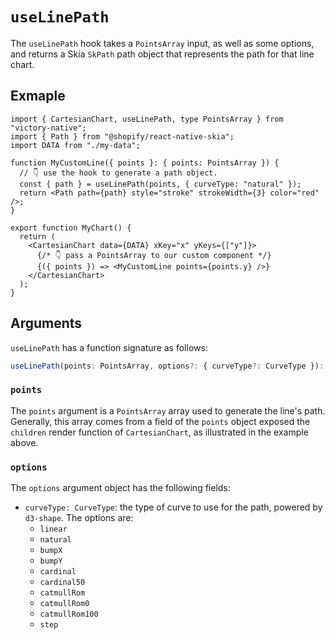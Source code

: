 # `useLinePath`

The `useLinePath` hook takes a `PointsArray` input, as well as some options, and returns a Skia `SkPath` path object that represents the path for that line chart.

## Exmaple

```tsx
import { CartesianChart, useLinePath, type PointsArray } from "victory-native";
import { Path } from "@shopify/react-native-skia";
import DATA from "./my-data";

function MyCustomLine({ points }: { points: PointsArray }) {
  // 👇 use the hook to generate a path object.
  const { path } = useLinePath(points, { curveType: "natural" });
  return <Path path={path} style="stroke" strokeWidth={3} color="red" />;
}

export function MyChart() {
  return (
    <CartesianChart data={DATA} xKey="x" yKeys={["y"]}>
      {/* 👇 pass a PointsArray to our custom component */}
      {({ points }) => <MyCustomLine points={points.y} />}
    </CartesianChart>
  );
}
```

## Arguments

`useLinePath` has a function signature as follows:

```ts
useLinePath(points: PointsArray, options?: { curveType?: CurveType }): { path: SkPath }
```

### `points`

The `points` argument is a `PointsArray` array used to generate the line's path. Generally, this array comes from a field of the `points` object exposed the `children` render function of `CartesianChart`, as illustrated in the example above.

### `options`

The `options` argument object has the following fields:

- `curveType: CurveType`: the type of curve to use for the path, powered by `d3-shape`. The options are:
  - `linear`
  - `natural`
  - `bumpX`
  - `bumpY`
  - `cardinal`
  - `cardinal50`
  - `catmullRom`
  - `catmullRom0`
  - `catmullRom100`
  - `step`

